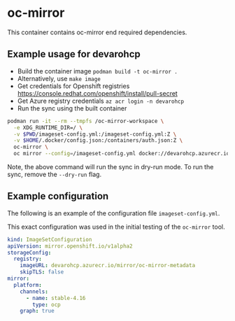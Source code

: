 # oc-mirror

This container contains oc-mirror end required dependencies.

## Example usage for devarohcp

 * Build the container image `podman build -t oc-mirror .`
 * Alternatively, use `make image`
 * Get credentials for Openshift registries https://console.redhat.com/openshift/install/pull-secret
 * Get Azure registry credentials `az acr login -n devarohcp`
 * Run the sync using the built container
```BASH
podman run -it --rm --tmpfs /oc-mirror-workspace \
  -e XDG_RUNTIME_DIR=/ \
  -v $PWD/imageset-config.yml:/imageset-config.yml:Z \
  -v $HOME/.docker/config.json:/containers/auth.json:Z \
  oc-mirror \
  oc mirror --config=/imageset-config.yml docker://devarohcp.azurecr.io --dry-run
```

Note, the above command will run the sync in dry-run mode. To run the sync, remove the `--dry-run` flag.

## Example configuration

The following is an example of the configuration file `imageset-config.yml`.

This exact configuration was used in the initial testing of the `oc-mirror` tool.

```YAML
kind: ImageSetConfiguration
apiVersion: mirror.openshift.io/v1alpha2
storageConfig:
  registry:
    imageURL: devarohcp.azurecr.io/mirror/oc-mirror-metadata
    skipTLS: false
mirror:
  platform:
    channels:
      - name: stable-4.16
        type: ocp
    graph: true
```
